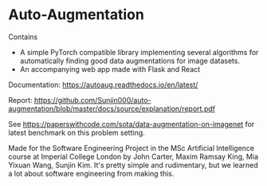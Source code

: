 # Auto-Augmentation

Contains 
- A simple PyTorch compatible library implementing several algorithms
for automatically finding good data augmentations for image datasets.
- An accompanying web app made with Flask and React

Documentation: https://autoaug.readthedocs.io/en/latest/

Report: https://github.com/Sunjin000/auto-augmentation/blob/master/docs/source/explanation/report.pdf

See https://paperswithcode.com/sota/data-augmentation-on-imagenet for latest 
benchmark on this problem setting.


Made for the Software Engineering Project in the MSc Artificial Intelligence 
course at Imperial College London by John Carter, Maxim Ramsay King, Mia Yixuan Wang,
Sunjin Kim. It's pretty simple and rudimentary, but we learned a lot about software
engineering from making this.
